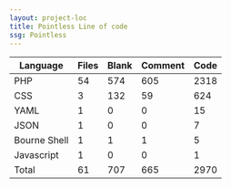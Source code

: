 ```yaml
---
layout: project-loc
title: Pointless Line of code
ssg: Pointless
---
```

<div class="table-responsive">
<table class="table">
<thead><tr>
<th>Language</th>
<th>Files</th>
<th>Blank</th>
<th>Comment</th>
<th>Code</th>
</tr></thead><tbody>
<tr><td>PHP</td><td> 54</td><td> 574</td><td> 605</td><td> 2318</td></tr>
<tr><td>CSS</td><td> 3</td><td> 132</td><td> 59</td><td> 624</td></tr>
<tr><td>YAML</td><td> 1</td><td> 0</td><td> 0</td><td> 15</td></tr>
<tr><td>JSON</td><td> 1</td><td> 0</td><td> 0</td><td> 7</td></tr>
<tr><td>Bourne Shell</td><td> 1</td><td> 1</td><td> 1</td><td> 5</td></tr>
<tr><td>Javascript</td><td> 1</td><td> 0</td><td> 0</td><td> 1</td></tr>
<tr><td>Total</td><td>61</td><td>707</td><td>665</td><td>2970</td></tr>
</tbody></table></div>
